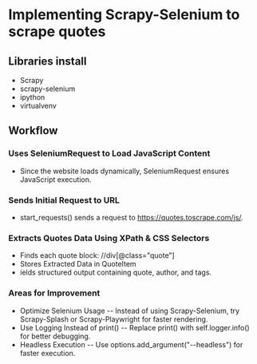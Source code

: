 # Implementing Scrapy-Selenium to scrape quotes
## Libraries install
- Scrapy
- scrapy-selenium
- ipython
- virtualvenv
## Workflow
### Uses SeleniumRequest to Load JavaScript Content
- Since the website loads dynamically, SeleniumRequest ensures JavaScript execution.
### Sends Initial Request to URL
- start_requests() sends a request to https://quotes.toscrape.com/js/.
### Extracts Quotes Data Using XPath & CSS Selectors
- Finds each quote block: //div[@class="quote"]
- Stores Extracted Data in QuoteItem
- ields structured output containing quote, author, and tags.
### Areas for Improvement
- Optimize Selenium Usage
-- Instead of using Scrapy-Selenium, try Scrapy-Splash or Scrapy-Playwright for faster rendering.
- Use Logging Instead of print()
-- Replace print() with self.logger.info() for better debugging.
- Headless Execution
-- Use options.add_argument("--headless") for faster execution.
